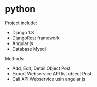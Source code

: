 # python
Project include:
- Django 1.8
- DjangoRest framework
- Angular js
- Database Mysql

Methods:
- Add, Edit, Detail Object Post
- Export Webservice API list object Post
- Call API Webservice usin angular js

